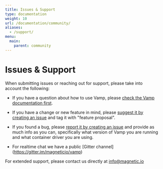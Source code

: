 ```yaml
---
title: Issues & Support
type: documentation
weight: 10
url: /documentation/community/
aliases:
  - /support/
menu:
  main:
    parent: community
---
```


# Issues & Support

When submitting issues or reaching out for support, please take into account the following:

* If you have a question about how to use Vamp, please [check the Vamp documentation first](http://vamp.io/documentation/).

* If you have a change or new feature in mind, please [suggest it by creating an issue](https://github.com/magneticio/vamp/issues) and tag it with "feature proposal".

* If you found a bug, please [report it by creating an issue](https://github.com/magneticio/vamp/issues) and provide as much info as you can, specifically what version of Vamp you are running and what container driver you are using.

* For realtime chat we have a public [Gitter channel] (https://gitter.im/magneticio/vamp)

For extended support, please contact us directly at [info@magnetic.io](mailto:info@magnetic.io)
